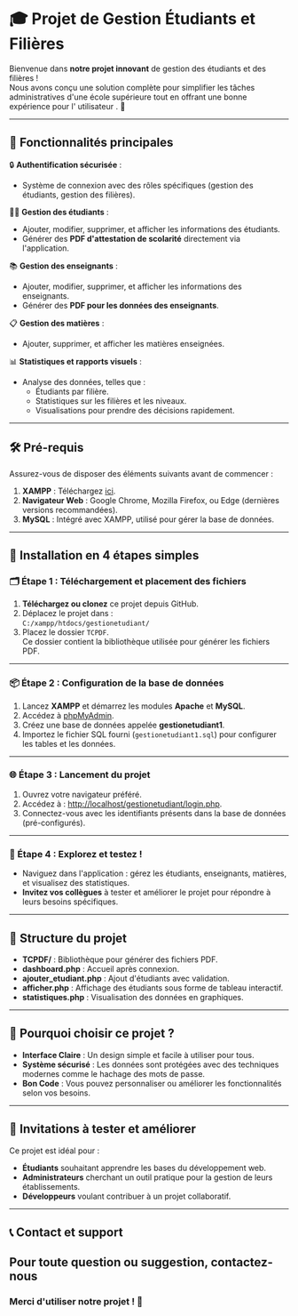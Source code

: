 # 🎓 **Projet de Gestion Étudiants et Filières**  

Bienvenue dans **notre projet innovant** de gestion des étudiants et des filières !  
Nous avons conçu une solution complète pour simplifier les tâches administratives d'une école supérieure tout en offrant une  bonne expérience pour l' utilisateur . 🌟  

---

## 🚀 **Fonctionnalités principales**

🔒 **Authentification sécurisée** :  
- Système de connexion avec des rôles spécifiques (gestion des étudiants, gestion des filières).  

👩‍🎓 **Gestion des étudiants** :  
- Ajouter, modifier, supprimer, et afficher les informations des étudiants.  
- Générer des **PDF d'attestation de scolarité** directement via l'application.  

📚 **Gestion des enseignants** :  
- Ajouter, modifier, supprimer, et afficher les informations des enseignants.  
- Générer des **PDF pour les données des enseignants**.  

📋 **Gestion des matières** :  
- Ajouter, supprimer, et afficher les matières enseignées.  

📊 **Statistiques et rapports visuels** :  
- Analyse des données, telles que :  
   - Étudiants par filière.  
   - Statistiques sur les filières et les niveaux.  
   - Visualisations pour prendre des décisions rapidement.

---

## 🛠️ **Pré-requis**

Assurez-vous de disposer des éléments suivants avant de commencer :  

1. **XAMPP** : Téléchargez [ici](https://www.apachefriends.org/index.html).  
2. **Navigateur Web** : Google Chrome, Mozilla Firefox, ou Edge (dernières versions recommandées).  
3. **MySQL** : Intégré avec XAMPP, utilisé pour gérer la base de données.

---

## 📝 **Installation en 4 étapes simples**

### 🗂️ Étape 1 : Téléchargement et placement des fichiers  
1. **Téléchargez ou clonez** ce projet depuis GitHub.  
2. Déplacez le projet dans :  
   `C:/xampp/htdocs/gestionetudiant/`  
3. Placez le dossier `TCPDF`.  
   Ce dossier contient la bibliothèque utilisée pour générer les fichiers PDF.

---

### 📦 Étape 2 : Configuration de la base de données  
1. Lancez **XAMPP** et démarrez les modules **Apache** et **MySQL**.  
2. Accédez à [phpMyAdmin](http://localhost/phpmyadmin).  
3. Créez une base de données appelée **gestionetudiant1**.  
4. Importez le fichier SQL fourni (`gestionetudiant1.sql`) pour configurer les tables et les données.

---

### 🌐 Étape 3 : Lancement du projet  
1. Ouvrez votre navigateur préféré.  
2. Accédez à : [http://localhost/gestionetudiant/login.php](http://localhost/gestionetudiant/login.php).  
3. Connectez-vous avec les identifiants présents dans la base de données (pré-configurés).

---

### 🎉 Étape 4 : Explorez et testez !  
- Naviguez dans l'application : gérez les étudiants, enseignants, matières, et visualisez des statistiques.  
- **Invitez vos collègues** à tester et améliorer le projet pour répondre à leurs besoins spécifiques.

---

## 📂 **Structure du projet**

- **TCPDF/** : Bibliothèque pour générer des fichiers PDF.  
- **dashboard.php** : Accueil après connexion.  
- **ajouter_etudiant.php** : Ajout d'étudiants avec validation.  
- **afficher.php** : Affichage des étudiants sous forme de tableau interactif.  
- **statistiques.php** : Visualisation des données en graphiques.

---

## 🌟 **Pourquoi choisir ce projet ?**

- **Interface Claire** : Un design simple et facile à utiliser pour tous.  
- **Système sécurisé** : Les données sont protégées avec des techniques modernes comme le hachage des mots de passe.  
- **Bon Code** : Vous pouvez personnaliser ou améliorer les fonctionnalités selon vos besoins.  

---

## 💬 **Invitations à tester et améliorer**

Ce projet est idéal pour :  
- **Étudiants** souhaitant apprendre les bases du développement web.  
- **Administrateurs** cherchant un outil pratique pour la gestion de leurs établissements.  
- **Développeurs** voulant contribuer à un projet collaboratif.  

---

## 📞 **Contact et support**

Pour toute question ou suggestion, contactez-nous 
---

### **Merci d'utiliser notre projet ! 🎉**  

